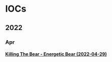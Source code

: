# IOCs

## 2022

### Apr

#### [Killing The Bear - Energetic Bear (2022-04-29)](https://otx.alienvault.com/pulse/626b36c49e3d1f23c383b00e)
